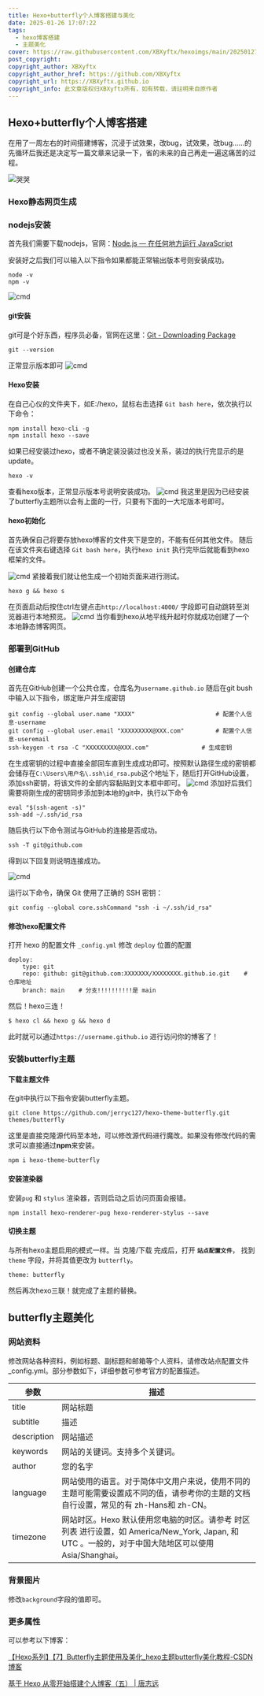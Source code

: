 ```yaml
---
title: Hexo+butterfly个人博客搭建与美化
date: 2025-01-26 17:07:22
tags:
  - hexo博客搭建
  - 主题美化
cover: https://raw.githubusercontent.com/XBXyftx/hexoimgs/main/20250127013446.png
post_copyright:
copyright_author: XBXyftx
copyright_author_href: https://github.com/XBXyftx
copyright_url: https://XBXyftx.github.io
copyright_info: 此文章版权归XBXyftx所有，如有转载，请註明来自原作者
---
```

## Hexo+butterfly个人博客搭建

在用了一周左右的时间搭建博客，沉浸于试效果，改bug，试效果，改bug……的先循环后我还是决定写一篇文章来记录一下，省的未来的自己再走一遍这痛苦的过程。

![哭哭](butterfly主题美化/1.png)

### Hexo静态网页生成

### nodejs安装

首先我们需要下载nodejs，官网：[Node.js — 在任何地方运行 JavaScript](https://nodejs.org/zh-cn)

安装好之后我们可以输入以下指令如果都能正常输出版本号则安装成功。

```**node**
node -v
npm -v
```

![cmd](butterfly主题美化/2.png)

#### git安装

git可是个好东西，程序员必备，官网在这里：[Git - Downloading Package](https://git-scm.com/downloads/win)

```
git --version
```

正常显示版本即可
![cmd](butterfly主题美化/3.png)

#### Hexo安装

在自己心仪的文件夹下，如E:/hexo，鼠标右击选择 `Git bash here`，依次执行以下命令：

```
npm install hexo-cli -g
npm install hexo --save
```

如果已经安装过hexo，或者不确定装没装过也没关系，装过的执行完显示的是update。

```
hexo -v
```

查看hexo版本，正常显示版本号说明安装成功。
![cmd](butterfly主题美化/4.png)
我这里是因为已经安装了butterfly主题所以会有上面的一行，只要有下面的一大坨版本号即可。

#### hexo初始化

首先确保自己将要存放hexo博客的文件夹下是空的，不能有任何其他文件。
随后在该文件夹右键选择 `Git bash here`，执行`hexo init`
执行完毕后就能看到hexo框架的文件。

![cmd](butterfly主题美化/5.png)
紧接着我们就让他生成一个初始页面来进行测试。

```
hexo g && hexo s
```

在页面启动后按住ctrl左键点击`http://localhost:4000/` 字段即可自动跳转至浏览器进行本地预览。
![cmd](butterfly主题美化/6.png)
当你看到hexo从地平线升起时你就成功创建了一个本地静态博客网页。

### 部署到GitHub

#### 创建仓库

首先在GitHub创建一个公共仓库，仓库名为`username.github.io`
随后在git bush中输入以下指令，绑定账户并生成密钥

```
git config --global user.name "XXXX"                       # 配置个人信息-username
git config --global user.email "XXXXXXXXX@XXX.com"         # 配置个人信息-useremail
ssh-keygen -t rsa -C "XXXXXXXXX@XXX.com"	           # 生成密钥
```

在生成密钥的过程中直接全部回车直到生成成功即可。按照默认路径生成的密钥都会储存在`C:\Users\用户名\.ssh\id_rsa.pub`这个地址下，随后打开GitHub设置，添加ssh密钥，将该文件的全部内容黏贴到文本框中即可。
![cmd](butterfly主题美化/7.png)
添加好后我们需要将刚生成的密钥同步添加到本地的git中，执行以下命令

```
eval "$(ssh-agent -s)"
ssh-add ~/.ssh/id_rsa
```

随后执行以下命令测试与GitHub的连接是否成功。

```
ssh -T git@github.com
```

得到以下回复则说明连接成功。

![cmd](butterfly主题美化/8.png)

运行以下命令，确保 Git 使用了正确的 SSH 密钥：

```
git config --global core.sshCommand "ssh -i ~/.ssh/id_rsa"
```

#### 修改hexo配置文件

打开 hexo 的配置文件 `_config.yml` 修改 `deploy` 位置的配置

```
deploy:
    type: git
    repo: github: git@github.com:XXXXXXX/XXXXXXXX.github.io.git    # 仓库地址
    branch: main    # 分支!!!!!!!!!!是 main
```

然后！hexo三连！

```
$ hexo cl && hexo g && hexo d
```

此时就可以通过`https://username.github.io` 进行访问你的博客了！

### 安装butterfly主题

#### 下载主题文件

在git中执行以下指令安装butterfly主题。

```
git clone https://github.com/jerryc127/hexo-theme-butterfly.git themes/butterfly
```

这里是直接克隆源代码至本地，可以修改源代码进行魔改。如果没有修改代码的需求可以直接通过**npm**来安装。

```
npm i hexo-theme-butterfly
```

#### 安装渲染器

安装`pug` 和 `stylus` 渲染器，否则启动之后访问页面会报错。

```
npm install hexo-renderer-pug hexo-renderer-stylus --save
```

#### 切换主题

与所有hexo主题启用的模式一样。当 克隆/下载 完成后，打开 **`站点配置文件`**， 找到 `theme` 字段，并将其值更改为 `butterfly`。

```
theme: butterfly
```

然后再次hexo三联！就完成了主题的替换。

## butterfly主题美化

### 网站资料

修改网站各种资料，例如标题、副标题和邮箱等个人资料，请修改站点配置文件_config.yml。部分参数如下，详细参数可参考官方的配置描述。


| 参数        | 描述                                                                                                                                                 |
| ----------- | ---------------------------------------------------------------------------------------------------------------------------------------------------- |
| title       | 网站标题                                                                                                                                             |
| subtitle    | 描述                                                                                                                                                 |
| description | 网站描述                                                                                                                                             |
| keywords    | 网站的关键词。支持多个关键词。                                                                                                                       |
| author      | 您的名字                                                                                                                                             |
| language    | 网站使用的语言。对于简体中文用户来说，使用不同的主题可能需要设置成不同的值，请参考你的主题的文档自行设置，常见的有 zh-Hans和 zh-CN。                 |
| timezone    | 网站时区。Hexo 默认使用您电脑的时区。请参考 时区列表 进行设置，如 America/New_York, Japan, 和 UTC 。一般的，对于中国大陆地区可以使用 Asia/Shanghai。 |

### 背景图片

修改`background`字段的值即可。

### 更多属性

可以参考以下博客：

[【Hexo系列】【7】Butterfly主题使用及美化\_hexo主题butterfly美化教程-CSDN博客](https://blog.csdn.net/middle_age666/article/details/141507929)

[基于 Hexo 从零开始搭建个人博客（五） | 唐志远](https://fe32.top/articles/hexo1605/#%E5%89%8D%E8%A8%80)
